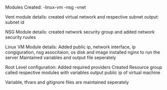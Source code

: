   Modules Created:
  -linux-vm
  -nsg
  -vnet

  Vent module details: 
  created virtual network and respective subnet
  output: subnet id

  NSG Module details:
  created network security group and added network security ruules

  Linux VM Module details:
  Added public ip, network interface, ip congiguration, nsg associtaion, os disk and image
  installed nginx to run the server
  Maintained variables and output file seperately


  Root Level configuration:
  Added required providers
  Created Resource group
  called respective modules with variables
  output public ip of virtual machine
  
  Variable, tfvars and gitignore files are maintained seperately